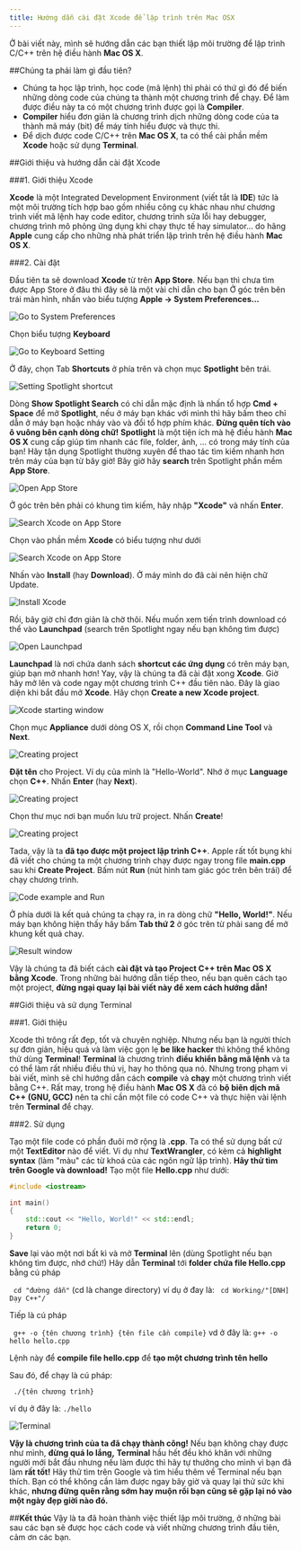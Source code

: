 ```yaml
---
title: Hướng dẫn cài đặt Xcode để lập trình trên Mac OSX
---
```


Ở bài viết này, mình sẽ hướng dẫn các bạn thiết lập môi trường để lập trình C/C++ trên hệ điều hành **Mac OS X**.

##Chúng ta phải làm gì đầu tiên?

- Chúng ta học lập trình, học code (mã lệnh) thì phải có thứ gì đó để biến những dòng code của chúng ta thành một chương trình để chạy. Để làm được điều này ta có một chương trình được gọi là **Compiler**.
- **Compiler** hiểu đơn giản là chương trình dịch những dòng code của ta thành mã máy (bit) để máy tính hiểu được và thực thi.
- Để dịch được code C/C++ trên **Mac OS X**, ta có thể cài phần mềm **Xcode** hoặc sử dụng **Terminal**.

##Giới thiệu và hướng dẫn cài đặt Xcode

###1. Giới thiệu Xcode

**Xcode** là một Integrated Development Environment (viết tắt là **IDE**) tức là một môi trường tích hợp bao gồm nhiều công cụ khác nhau như chương trình viết mã lệnh hay code editor, chương trình sửa lỗi hay debugger, chương trình mô phỏng ứng dụng khi chạy thực tế hay simulator... do hãng **Apple** cung cấp cho những nhà phát triển lập trình trên hệ điều hành **Mac OS X**.

###2. Cài đặt

Đầu tiên ta sẽ download **Xcode** từ trên **App Store**. Nếu bạn thì chưa tìm được App Store ở đâu thì đây sẽ là một vài chỉ dẫn cho bạn
Ở góc trên bên trái màn hình, nhấn vào biểu tượng **Apple -> System Preferences...**

![Go to System Preferences](./xcode-001.png)

Chọn biểu tượng **Keyboard**

![Go to Keyboard Setting](./xcode-002.png)

Ở đây, chọn Tab **Shortcuts** ở phía trên và chọn mục **Spotlight** bên trái. 

![Setting Spotlight shortcut](./xcode-003.png)

Dòng **Show Spotlight Search** có chỉ dẫn mặc định là nhấn tổ hợp **Cmd + Space** để mở **Spotlight**, nếu ở máy bạn khác với mình thì hãy bấm theo chỉ dẫn ở máy bạn hoặc nháy vào và đổi tổ hợp phím khác. **Đừng quên tích vào ô vuông bên cạnh dòng chữ!**
**Spotlight** là một tiện ích mà hệ điều hành **Mac OS X** cung cấp giúp tìm nhanh các file, folder, ảnh, ... có trong máy tính của bạn! Hãy tận dụng Spotlight thường xuyên để thao tác tìm kiếm nhanh hơn trên máy của bạn từ bây giờ!
Bây giờ hãy **search** trên Spotlight phần mềm **App Store**.

![Open App Store](./xcode-004.png)

Ở góc trên bên phải có khung tìm kiếm, hãy nhập **"Xcode"** và nhấn **Enter**.

![Search Xcode on App Store](./xcode-005.png)

Chọn vào phần mềm **Xcode** có biểu tượng như dưới

![Search Xcode on App Store](./xcode-006.png)

Nhấn vào **Install** (hay **Download**). Ở máy mình do đã cài nên hiện chữ Update.

![Install Xcode](./xcode-007.png)

Rồi, bây giờ chỉ đơn giản là chờ thôi. Nếu muốn xem tiến trình download có thể vào **Launchpad** (search trên Spotlight ngay nếu bạn không tìm được)

![Open Launchpad](./xcode-008.png)

**Launchpad** là nơi chứa danh sách **shortcut các ứng dụng** có trên máy bạn, giúp bạn mở nhanh hơn!
Yay, vậy là chúng ta đã cài đặt xong **Xcode**. Giờ hãy mở lên và code ngay một chương trình C++ đầu tiên nào.
Đây là giao diện khi bắt đầu mở **Xcode**. Hãy chọn **Create a new Xcode project**.

![Xcode starting window](./xcode-009.png)

Chọn mục **Appliance** dưới dòng OS X, rồi chọn **Command Line Tool** và **Next**.

![Creating project](./xcode-010.png)

**Đặt tên** cho Project. Ví dụ của mình là "Hello-World". Nhớ ở mục **Language** chọn **C++**. Nhấn **Enter** (hay **Next**).

![Creating project](./xcode-011.png)

Chọn thư mục nơi bạn muốn lưu trữ project. Nhấn **Create**!

![Creating project](./xcode-012.png)

Tada, vậy là ta **đã tạo được một project lập trình C++**. Apple rất tốt bụng khi đã viết cho chúng ta một chương trình chạy được ngay trong file **main.cpp** sau khi **Create Project**. Bấm nút **Run** (nút hình tam giác góc trên bên trái) để chạy chương trình.

![Code example and Run](./xcode-013.png)

Ở phía dưới là kết quả chúng ta chạy ra, in ra dòng chữ **"Hello, World!"**. Nếu máy bạn không hiện thấy hãy bấm **Tab thứ 2** ở góc trên từ phải sang để mở khung kết quả chay.

![Result window](./xcode-014.png)

Vậy là chúng ta đã biết cách **cài đặt và tạo Project C++ trên Mac OS X bằng Xcode**. Trong những bài hướng dẫn tiếp theo, nếu bạn quên cách tạo một project, **đừng ngại quay lại bài viết này để xem cách hướng dẫn!**

##Giới thiệu và sử dụng Terminal

###1. Giới thiệu

Xcode thì trông rất đẹp, tốt và chuyên nghiệp. Nhưng nếu bạn là người thích sự đơn giản, hiệu quả và làm việc gọn lẹ **be like hacker** thì không thể không thử dùng **Terminal**!
**Terminal** là chương trình **điều khiển bằng mã lệnh** và ta có thể làm rất nhiều điều thú vị, hay ho thông qua nó. Nhưng trong phạm vi bài viết, mình sẽ chỉ hướng dẫn cách **compile** và **chạy** một chương trình viết bằng C++.
Rất may, trong hệ điều hành **Mac OS X** đã có **bộ biên dịch mã C++ (GNU, GCC)** nên ta chỉ cần một file có code C++ và thực hiện vài lệnh trên **Terminal** để chạy.

###2. Sử dụng

Tạo một file code có phần đuôi mở rộng là **.cpp**. Ta có thể sử dụng bất cứ một **TextEditor** nào để viết. Ví dụ như **TextWrangler**, có kèm cả **highlight syntax** (làm "màu" các từ khoá của các ngôn ngữ lập trình). **Hãy thử tìm trên Google và download!**
Tạo một file **Hello.cpp** như dưới:

```.cpp
#include <iostream>

int main()
{
    std::cout << "Hello, World!" << std::endl;
    return 0;
}
```
**Save** lại vào một nơi bất kì và mở **Terminal** lên (dùng Spotlight nếu bạn không tìm được, nhớ chứ!)
Hãy dẫn **Terminal** tới **folder chứa file Hello.cpp** bằng cú pháp

` cd "đường dẫn"` (cd là change directory)
ví dụ ở đay là: ` cd Working/"[DNH] Dạy C++"/`

Tiếp là cú pháp 

` g++ -o {tên chương trình} {tên file cần compile}`
vd ở đây là: `g++ -o hello hello.cpp `

Lệnh này để **compile file hello.cpp** để **tạo một chương trình tên hello**

Sau đó, để chạy là cú pháp:

` ./{tên chương trình}`

ví dụ ở đây là: `./hello`

![Terminal ](./xcode-015.png)

**Vậy là chương trình của ta đã chạy thành công!**
Nếu bạn không chạy được như mình, **đừng quá lo lắng,** **Terminal** hầu hết đều khó khăn với những người mới bắt đầu nhưng nếu làm được thì hãy tự thưởng cho mình vì bạn đã làm **rất tốt!** Hãy thử tìm trên Google và tìm hiểu thêm về Terminal nếu bạn thích. Bạn có thể không cần làm được ngay bây giờ và quay lại thử sức khi khác, **nhưng đừng quên rằng sớm hay muộn rồi bạn cũng sẽ gặp lại nó vào một ngày đẹp giời nào đó.**

##**Kết thúc**
Vậy là ta đã hoàn thành việc thiết lập môi trường, ở những bài sau các bạn sẽ được học cách code và viết những chương trình đầu tiên, cảm ơn các bạn.

